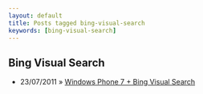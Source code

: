 ```yaml
---
layout: default
title: Posts tagged bing-visual-search
keywords: [bing-visual-search]
---
```

<h2 class="category">Bing Visual Search</h2>
<ul class="posts">
<li>
<p>
<span class="date">23/07/2011</span> &raquo; 
<a href="/blog/windows-phone-7-bing-visual-search">Windows Phone 7 + Bing Visual Search</a>
</p>
</li> 
</ul>
